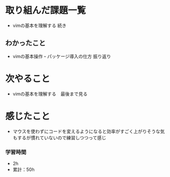 # 取り組んだ課題一覧
- vimの基本を理解する 続き
## わかったこと
- vimの基本操作・パッケージ導入の仕方 振り返り

# 次やること
- vimの基本を理解する　最後まで見る

# 感じたこと
- マウスを使わずにコードを変えるようになると効率がすごく上がりそうな気もするが慣れていないので練習しつつって感じ

### 学習時間
- 2h
- 累計：50h

